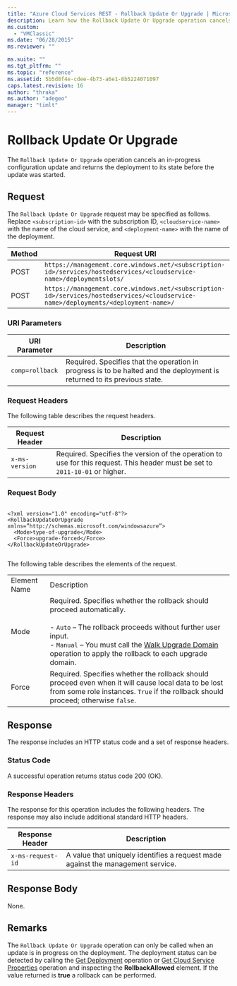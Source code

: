 ```yaml
---
title: "Azure Cloud Services REST - Rollback Update Or Upgrade | Microsoft Docs"
description: Learn how the Rollback Update Or Upgrade operation cancels an in-progress configuration update and returns the deployment to its state before the update was started.
ms.custom: 
  - "VMClassic"
ms.date: "06/28/2015"
ms.reviewer: ""

ms.suite: ""
ms.tgt_pltfrm: ""
ms.topic: "reference"
ms.assetid: 5b5d8f4e-cdee-4b73-a6e1-8b5224071097
caps.latest.revision: 16
author: "thraka"
ms.author: "adegeo"
manager: "timlt"
---
```

# Rollback Update Or Upgrade
The `Rollback Update Or Upgrade` operation cancels an in-progress configuration update and returns the deployment to its state before the update was started.  
  
## Request  
 The `Rollback Update Or Upgrade` request may be specified as follows. Replace `<subscription-id>` with the subscription ID, `<cloudservice-name>` with the name of the cloud service, and `<deployment-name>` with the name of the deployment.  
  
|Method|Request URI|  
|------------|-----------------|  
|POST|`https://management.core.windows.net/<subscription-id>/services/hostedservices/<cloudservice-name>/deploymentslots/`|  
|POST|`https://management.core.windows.net/<subscription-id>/services/hostedservices/<cloudservice-name>/deployments/<deployment-name>/`|  
  
### URI Parameters  
  
|URI Parameter|Description|  
|-------------------|-----------------|  
|`comp=rollback`|Required. Specifies that the operation in progress is to be halted and the deployment is returned to its previous state.|  
  
### Request Headers  
 The following table describes the request headers.  
  
|Request Header|Description|  
|--------------------|-----------------|  
|`x-ms-version`|Required. Specifies the version of the operation to use for this request. This header must be set to `2011-10-01` or higher.|  
  
### Request Body  
  
```  
  
<?xml version="1.0" encoding="utf-8"?>  
<RollbackUpdateOrUpgrade xmlns=”http://schemas.microsoft.com/windowsazure”>  
  <Mode>type-of-upgrade</Mode>  
  <Force>upgrade-forced</Force>  
</RollbackUpdateOrUpgrade>  
  
```  
  
 The following table describes the elements of the request.  
  
|||  
|-|-|  
|Element Name|Description|  
|Mode|Required. Specifies whether the rollback should proceed automatically.<br /><br /> -   `Auto` – The rollback proceeds without further user input.<br />-   `Manual` – You must call the [Walk Upgrade Domain](rest-walk-upgrade-domain.md) operation to apply the rollback to each upgrade domain.|  
|Force|Required. Specifies whether the rollback should proceed even when it will cause local data to be lost from some role instances. `True` if the rollback should proceed; otherwise `false`.|  
  
## Response  
 The response includes an HTTP status code and a set of response headers.  
  
### Status Code  
 A successful operation returns status code 200 (OK).  
  
### Response Headers  
 The response for this operation includes the following headers. The response may also include additional standard HTTP headers.  
  
|Response Header|Description|  
|---------------------|-----------------|  
|`x-ms-request-id`|A value that uniquely identifies a request made against the management service.|  
  
## Response Body  
 None.  
  
## Remarks  
 The `Rollback Update Or Upgrade` operation can only be called when an update is in progress on the deployment. The deployment status can be detected by calling the [Get Deployment](rest-get-deployment.md) operation or [Get Cloud Service Properties](rest-get-cloud-service-properties.md) operation and inspecting the **RollbackAllowed** element. If the value returned is **true** a rollback can be performed.